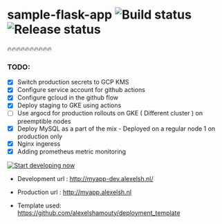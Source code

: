 # sample-flask-app ![Build status](https://github.com/alexelshamouty/sample-flask-app/actions/workflows/main.yml/badge.svg)![Release status](https://github.com/alexelshamouty/sample-flask-app/actions/workflows/release.yml/badge.svg)

🔥🔥🔥🔥🔥🔥🔥🔥🔥🔥

### TODO:
- [X] Switch production secrets to GCP KMS
- [X] Configure service account for github actions
- [X] Configure gcloud in the github flow
- [X] Deploy staging to GKE using actions
- [ ] Use argocd for production rollouts on GKE ( Different cluster ) on preemptible nodes
- [X] Deploy MySQL as a part of the mix - Deployed on a regular node 1 on production only
- [X] Nginx ingeress
- [X] Adding prometheus metric monitoring

[![Start developing now](https://gitpod.io/button/open-in-gitpod.svg)](https://gitpod.io/#https://github.com/alexelshamouty/sample-flask-app)
- Development url : http://myapp-dev.alexelsh.nl/
- Production url : http://myapp.alexelsh.nl


- Template used: https://github.com/alexelshamouty/deployment_template
